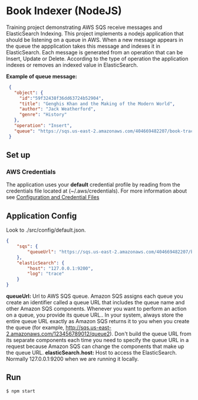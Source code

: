 # Book Indexer (NodeJS)

Training project demonstrating AWS SQS receive messages and ElasticSearch Indexing. This project implements a nodejs application that should be listening on a queue in AWS. When a new message appears in the queue the appplication takes this message and indexes it in ElasticSearch. Each message is generated from an operation that can be Insert, Update or Delete. According to the type of operation the application indexes or removes an indexed value in ElasticSearch.

**Example of queue message:**
```json
 {
   "object": {
     "id":"59f32438f36dd63724b52904",
     "title": "Genghis Khan and the Making of the Modern World",
     "author": "Jack Weatherford",
     "genre": "History"
   }, 
   "operation": "Insert", 
   "queue": "https://sqs.us-east-2.amazonaws.com/404669482207/book-track.fifo"
 }
```

## Set up

### AWS Credentials
The application uses your **default** credential profile by reading from the credentials file located at (~/.aws/credentials).
For more information about see [Configuration and Credential Files](http://docs.aws.amazon.com/cli/latest/userguide/cli-config-files.html)

## Application Config
Look to ./src/config/default.json.
```json
{
    "sqs": {
        "queueUrl": "https://sqs.us-east-2.amazonaws.com/404669482207/book-track.fifo"
    },
    "elasticSearch": {
        "host": "127.0.0.1:9200",
        "log": "trace"
    }
}
```
**queueUrl:** Url to AWS SQS queue. Amazon SQS assigns each queue you create an identifier called a queue URL that includes the queue name and other Amazon SQS components. Whenever you want to perform an action on a queue, you provide its queue URL.. In your system, always store the entire queue URL exactly as Amazon SQS returns it to you when you create the queue (for example, http://sqs.us-east-2.amazonaws.com/123456789012/queue2). Don't build the queue URL from its separate components each time you need to specify the queue URL in a request because Amazon SQS can change the components that make up the queue URL.
**elasticSearch.host:** Host to access the ElasticSearch. Normally 127.0.0.1:9200 when we are running it locally.

## Run

`$ npm start`
